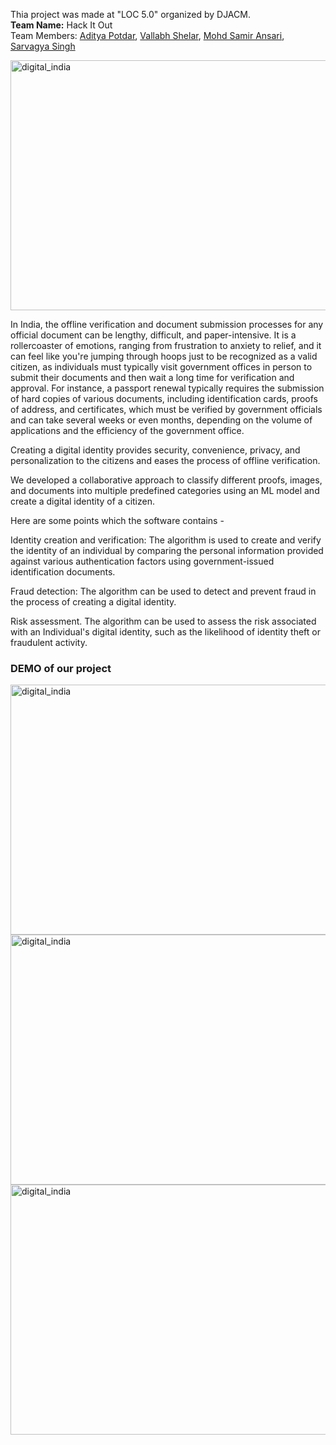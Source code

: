 Thia project was made at "LOC 5.0" organized by DJACM. 
<br>
<b>Team Name:</b> Hack It Out 
<br>
Team Members: 
<a href="https://github.com/adityapotdar23">Aditya Potdar</a>, 
<a href="https://github.com/Vallabhh">Vallabh Shelar</a>, 
<a href="https://github.com/samir14z">Mohd Samir Ansari</a>, 
<a href="https://github.com/Sarvyi">Sarvagya Singh</a>

<img align="center" src="https://ifflab.org/wp-content/uploads/2018/01/cyber-secured-india.jpg" alt="digital_india" height="400" width="800" /></a>

In India, the offline verification and document submission processes for any official document can be lengthy, difficult, and paper-intensive. It is a rollercoaster of emotions, ranging from frustration to anxiety to relief, and it can feel like you're jumping through hoops just to be recognized as a valid citizen, as individuals must typically visit government offices in person to submit their documents and then wait a long time for verification and approval. For instance, a passport renewal typically requires the submission of hard copies of various documents, including identification cards, proofs of address, and certificates, which must be verified by government officials and can take several weeks or even months, depending on the volume of applications and the efficiency of the government office. 

Creating a digital identity provides security, convenience, privacy, and personalization to the
citizens and eases the process of offline verification.

We developed a collaborative approach to classify different proofs, images, and documents into multiple predefined categories using an ML model and create a digital identity of a citizen. 

Here are some points which the software contains - 

Identity creation and verification: The algorithm is used to create and verify the identity of an individual by comparing the personal information provided against various authentication factors using government-issued identification documents.

Fraud detection: The algorithm can be used to detect and prevent fraud in the process of creating a digital identity.

Risk assessment. The algorithm can be used to assess the risk associated with an Individual's digital identity, such as the likelihood of identity theft or fraudulent activity.

### DEMO of our project
<img align="center" src="static\images\assests\i1.png" alt="digital_india" height="400" width="800" /></a>
<img align="center" src="static\images\assests\i2.png" alt="digital_india" height="400" width="800" /></a>
<img align="center" src="static\images\assests\i3.png" alt="digital_india" height="400" width="800" /></a>
